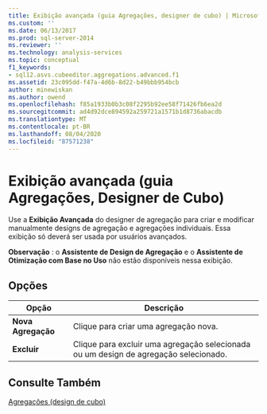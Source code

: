 ```yaml
---
title: Exibição avançada (guia Agregações, designer de cubo) | Microsoft Docs
ms.custom: ''
ms.date: 06/13/2017
ms.prod: sql-server-2014
ms.reviewer: ''
ms.technology: analysis-services
ms.topic: conceptual
f1_keywords:
- sql12.asvs.cubeeditor.aggregations.advanced.f1
ms.assetid: 23c095dd-f47a-4d6b-8d22-b49bbb954bcb
author: minewiskan
ms.author: owend
ms.openlocfilehash: f85a1933b0b3c08f2295b92ee58f71426fb6ea2d
ms.sourcegitcommit: ad4d92dce894592a259721a1571b1d8736abacdb
ms.translationtype: MT
ms.contentlocale: pt-BR
ms.lasthandoff: 08/04/2020
ms.locfileid: "87571238"
---
```

# <a name="advanced-view-aggregations-tab-cube-designer"></a>Exibição avançada (guia Agregações, Designer de Cubo)
  Use a **Exibição Avançada** do designer de agregação para criar e modificar manualmente designs de agregação e agregações individuais. Essa exibição só deverá ser usada por usuários avançados.  
  
 **Observação** : o **Assistente de Design de Agregação** e o **Assistente de Otimização com Base no Uso** não estão disponíveis nessa exibição.  
  
## <a name="options"></a>Opções  
  
|Opção|Descrição|  
|------------|-----------------|  
|**Nova Agregação**|Clique para criar uma agregação nova.|  
|**Excluir**|Clique para excluir uma agregação selecionada ou um design de agregação selecionado.|  
  
## <a name="see-also"></a>Consulte Também  
 [Agregações &#40;design de cubo&#41;](aggregations-cube-design.md)  
  
  

